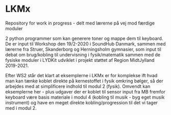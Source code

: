 # LKMx
Repository for work in progress - delt med lærerne på vej mod færdige moduler

2 python programmer som kan generere toner og mappe dem til keyboard. De er input til Workshop den 19/2-2020 i SoundHub Danmark,
sammen med lærerne fra Struer, Skanderborg og Herningsholm gymnasier, som input til debat om brug/kobling til undervisning i 
fysik/matematik sammen med de fysiske moduler i LYDKit udviklet i projekt støttet af Region MidtJylland 2019-2021.

Efter WS2 står det klart at eksemplerne i LKMx er for komplekse ift hvad man kan tænke koblet direkte på kernestoffet i fysik omkring bølger, så der arbejdes med at simplificere indhold til modul 2 (fysik). Omvendt kan eksemplerne her - plus udgaver der er koblet til sensor input fra MB fremfor keyboard være basis materiale i modul 4 (kobling til musik - byg eget musik instrument) og have en meget direkte kobling/progression til det vi tager med i modul 2.

